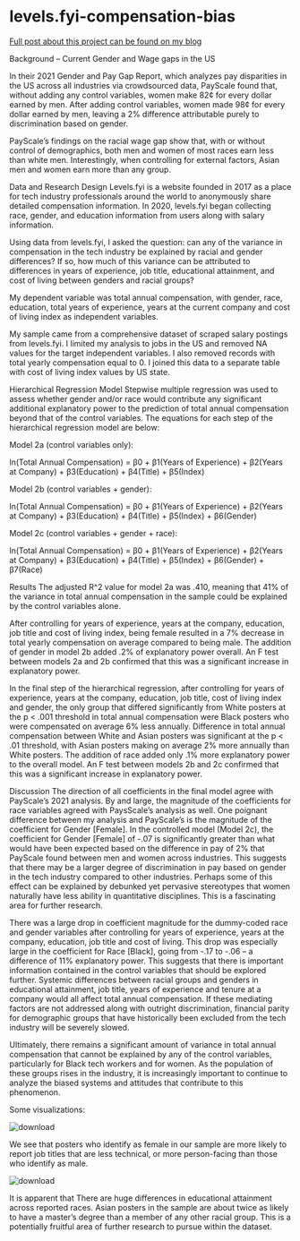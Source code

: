 # levels.fyi-compensation-bias

[Full post about this project can be found on my blog](https://sofiazaidman.com/gender-and-race-in-the-tech-industry-analysis-of-bias-in-compensation/)

Background – Current Gender and Wage gaps in the US

In their 2021 Gender and Pay Gap Report, which analyzes pay disparities in the US across all industries via crowdsourced data, PayScale found that, without adding any control variables, women make 82¢ for every dollar earned by men. After adding control variables, women made 98¢ for every dollar earned by men, leaving a 2% difference attributable purely to discrimination based on gender.

PayScale’s findings on the racial wage gap show that, with or without control of demographics, both men and women of most races earn less than white men. Interestingly, when controlling for external factors, Asian men and women earn more than any group.

Data and Research Design
Levels.fyi is a website founded in 2017 as a place for tech industry professionals around the world to anonymously share detailed compensation information. In 2020, levels.fyi began collecting race, gender, and education information from users along with salary information.

Using data from levels.fyi, I asked the question: can any of the variance in compensation in the tech industry be explained by racial and gender differences? If so, how much of this variance can be attributed to differences in years of experience, job title, educational attainment, and cost of living between genders and racial groups?

My dependent variable was total annual compensation, with gender, race, education, total years of experience, years at the current company and cost of living index as independent variables.

My sample came from a comprehensive dataset of scraped salary postings from levels.fyi. I limited my analysis to jobs in the US and removed NA values for the target independent variables. I also removed records with total yearly compensation equal to 0. I joined this data to a separate table with cost of living index values by US state.

Hierarchical Regression Model
Stepwise multiple regression was used to assess whether gender and/or race would contribute any significant additional explanatory power to the prediction of total annual compensation beyond that of the control variables. The equations for each step of the hierarchical regression model are below:

Model 2a (control variables only): 

ln(Total Annual Compensation) = β0 + β1(Years of Experience) + β2(Years at Company) + β3(Education) + β4(Title) + β5(Index)

Model 2b (control variables + gender): 

ln(Total Annual Compensation) = β0 + β1(Years of Experience) + β2(Years at Company) + β3(Education) + β4(Title) + β5(Index) + β6(Gender)

Model 2c (control variables + gender + race): 

ln(Total Annual Compensation) = β0 + β1(Years of Experience) + β2(Years at Company) + β3(Education) + β4(Title) + β5(Index) + β6(Gender) + β7(Race)

Results
The adjusted R^2 value for model 2a was .410, meaning that 41% of the variance in total annual compensation in the sample could be explained by the control variables alone.

After controlling for years of experience, years at the company, education, job title and cost of living index, being female resulted in a 7% decrease in total yearly compensation on average compared to being male. The addition of gender in model 2b added .2% of explanatory power overall. An F test between models 2a and 2b confirmed that this was a significant increase in explanatory power.

In the final step of the hierarchical regression, after controlling for years of experience, years at the company, education, job title, cost of living index and gender, the only group that differed significantly from White posters at the p < .001 threshold in total annual compensation were Black posters who were compensated on average 6% less annually. Difference in total annual compensation between White and Asian posters was significant at the p < .01 threshold, with Asian posters making on average 2% more annually than White posters. The addition of race added only .1% more explanatory power to the overall model. An F test between models 2b and 2c confirmed that this was a significant increase in explanatory power.

Discussion
The direction of all coefficients in the final model agree with PayScale’s 2021 analysis. By and large, the magnitude of the coefficients for race variables agreed with PaysScale’s analysis as well. One poignant difference between my analysis and PayScale’s is the magnitude of the coefficient for Gender [Female]. In the controlled model (Model 2c), the coefficient for Gender [Female] of -.07 is significantly greater than what would have been expected based on the difference in pay of 2% that PayScale found between men and women across industries. This suggests that there may be a larger degree of discrimination in pay based on gender in the tech industry compared to other industries. Perhaps some of this effect can be explained by debunked yet pervasive stereotypes that women naturally have less ability in quantitative disciplines. This is a fascinating area for further research.

There was a large drop in coefficient magnitude for the dummy-coded race and gender variables after controlling for years of experience, years at the company, education, job title and cost of living. This drop was especially large in the coefficient for Race [Black], going from -.17 to -.06 – a difference of 11% explanatory power. This suggests that there is important information contained in the control variables that should be explored further. Systemic differences between racial groups and genders in educational attainment, job title, years of experience and tenure at a company would all affect total annual compensation. If these mediating factors are not addressed along with outright discrimination, financial parity for demographic groups that have historically been excluded from the tech industry will be severely slowed.

Ultimately, there remains a significant amount of variance in total annual compensation that cannot be explained by any of the control variables, particularly for Black tech workers and for women. As the population of these groups rises in the industry, it is increasingly important to continue to analyze the biased systems and attitudes that contribute to this phenomenon.

Some visualizations:

![download](https://user-images.githubusercontent.com/61389709/230993762-78eeff96-0ec7-4ba1-bc55-382ddebed069.png)

We see that posters who identify as female in our sample are more likely to report job titles that are less technical, or more person-facing than those who identify as male.

![download](https://user-images.githubusercontent.com/61389709/230994219-52a15cbf-684c-48fe-afb3-e44ddd00bc13.png)

It is apparent that There are huge differences in educational attainment across reported races. Asian posters in the sample are about twice as likely to have a master’s degree than a member of any other racial group. This is a potentially fruitful area of further research to pursue within the dataset.


